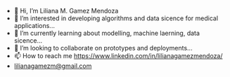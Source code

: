 - 👋 Hi, I’m Liliana M. Gamez Mendoza 
- 👀 I’m interested in developing algorithms and data sicence for medical applications...
- 🌱 I’m currently learning about modelling, machine laerning, data sicence...
- 💞️ I’m looking to collaborate on prototypes and deployments...
- 📫 How to reach me https://www.linkedin.com/in/lilianagamezmendoza/ 
- lilianagamezm@gmail.com

<!---
lilianagamezm/lilianagamezm is a ✨ special ✨ repository because its `README.md` (this file) appears on your GitHub profile.
You can click the Preview link to take a look at your changes.
--->
